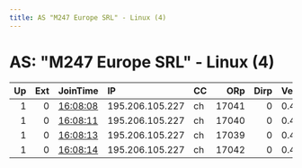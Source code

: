 ```yaml
---
title: AS "M247 Europe SRL" - Linux (4)
---
```


# AS: "M247 Europe SRL" - Linux (4)

|   Up |   Ext | JoinTime                                                                                              | IP              | CC   |   ORp |   Dirp | Version   | Contact   | Nickname   |   eFamMembers |
|-----:|------:|:------------------------------------------------------------------------------------------------------|:----------------|:-----|------:|-------:|:----------|:----------|:-----------|--------------:|
|    1 |     0 | [16:08:08](https://nusenu.github.io/OrNetStats/w/relay/A609BF98C4AC260FDA6DD569089A3C837A775053.html) | 195.206.105.227 | ch   | 17041 |      0 | 0.4.7.13  | None      | Unnamed    |             1 |
|    1 |     0 | [16:08:11](https://nusenu.github.io/OrNetStats/w/relay/1E7B79E00B49F56C37612717D28571BA991DB3B9.html) | 195.206.105.227 | ch   | 17040 |      0 | 0.4.7.13  | None      | Unnamed    |             1 |
|    1 |     0 | [16:08:13](https://nusenu.github.io/OrNetStats/w/relay/4E963D3F5B7499896C58E64BFE89427A3F58097A.html) | 195.206.105.227 | ch   | 17039 |      0 | 0.4.7.13  | None      | Unnamed    |             1 |
|    1 |     0 | [16:08:14](https://nusenu.github.io/OrNetStats/w/relay/B74A5602DEB0E8BA0924D979B73D71E1D2854E12.html) | 195.206.105.227 | ch   | 17042 |      0 | 0.4.7.13  | None      | Unnamed    |             1 |
